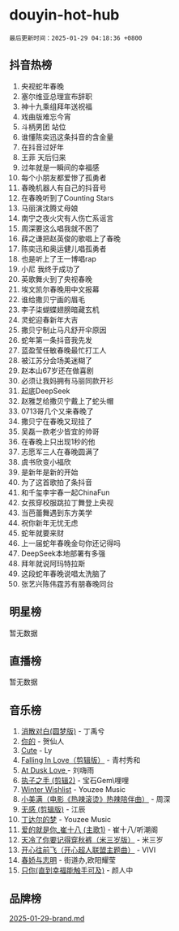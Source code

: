 # douyin-hot-hub

`最后更新时间：2025-01-29 04:18:36 +0800`

## 抖音热榜

1. 央视蛇年春晚
1. 塞尔维亚总理宣布辞职
1. 神十九乘组拜年送祝福
1. 戏曲版难忘今宵
1. 斗柄男团 站位
1. 谁懂陈奕迅这条抖音的含金量
1. 在抖音过好年
1. 王菲 天后归来
1. 过年就是一瞬间的幸福感
1. 每个小朋友都爱惨了孤勇者
1. 春晚机器人有自己的抖音号
1. 在春晚听到了Counting Stars
1. 马丽演沈腾丈母娘
1. 南宁之夜火灾有人伤亡系谣言
1. 周深要这么唱我就不困了
1. 薛之谦把赵英俊的歌唱上了春晚
1. 陈奕迅和奥运健儿唱孤勇者
1. 也是听上了王一博唱rap
1. 小尼 我终于成功了
1. 英歌舞火到了央视春晚
1. 埃文凯尔春晚用中文报幕
1. 谁给撒贝宁画的眉毛
1. 李子柒蝴蝶翅膀暗藏玄机
1. 灵蛇迎春新年大吉
1. 撒贝宁制止马凡舒开伞原因
1. 蛇年第一条抖音我先发
1. 蓝盈莹任敏春晚最忙打工人
1. 被江苏分会场美迷糊了
1. 赵本山67岁还在做喜剧
1. 必须让我妈拥有马丽同款开衫
1. 起底DeepSeek
1. 赵雅芝给撒贝宁戴上了蛇头帽
1. 0713哥几个又来春晚了
1. 撒贝宁在春晚又现挂了
1. 吴磊一款老少皆宜的帅哥
1. 在春晚上只出现1秒的他
1. 志愿军三人在春晚圆满了
1. 虞书欣变小福欣
1. 是新年是新的开始
1. 为了这首歌拍了条抖音
1. 和千玺李宇春一起ChinaFun
1. 女孩穿校服跳拉丁舞登上央视
1. 当芭蕾舞遇到东方美学
1. 祝你新年无忧无虑
1. 蛇年就要来财
1. 上一届蛇年春晚金句你还记得吗
1. DeepSeek本地部署有多强
1. 拜年就说阿玛特拉斯
1. 这段蛇年春晚说唱太洗脑了
1. 张艺兴陈伟霆苏有朋春晚同台

## 明星榜

暂无数据

## 直播榜

暂无数据

## 音乐榜

1. [消散对白(圆梦版)](https://sf5-hl-cdn-tos.douyinstatic.com/obj/tos-cn-ve-2774/og4jB5I5IizzoZVAAAzWgBMAsMDWoArfwBOiFs) - 丁禹兮
1. [你的](https://sf5-hl-cdn-tos.douyinstatic.com/obj/tos-cn-ve-2774/oYuIeKf42jB7sEV6B2upMdpYAgfrQWj0FeRegh) - 贺仙人
1. [Cute](https://sf3-cdn-tos.douyinstatic.com/obj/tos-cn-ve-2774/o4IbIzHWKAAB4wsS5qMBRiiAlEBGTpQRNfFvuo) - Ly
1. [Falling In Love（剪辑版）](https://sf5-hl-cdn-tos.douyinstatic.com/obj/tos-cn-ve-2774/o8ajpA8zzgBPahbBIO8AcKGBLJezFCRd1wfP9f) - 青村秀和
1. [ At Dusk  Love ](https://sf5-hl-cdn-tos.douyinstatic.com/obj/tos-cn-ve-2774/o8CrpCf5CaYgI4ZrtQgMQAFEfuGqNnRSDQAPBc) - 刘嗨雨
1. [执子之手 (剪辑2)](https://sf5-hl-cdn-tos.douyinstatic.com/obj/tos-cn-ve-2774/oUoZLQjCc31XzqsBnBQUNgeKtYPBcgbFDwtfcu) - 宝石Gem\哩哩
1. [Winter Wishlist](https://sf5-hl-cdn-tos.douyinstatic.com/obj/tos-cn-ve-2774/oIIgUOeamCFCVAzxN6MFRLIBlLGpUqQxeeHrLE) - Youzee Music
1. [小美满（电影《热辣滚烫》热辣陪伴曲）](https://sf5-hl-cdn-tos.douyinstatic.com/obj/tos-cn-ve-2774/o0GAn2lSgfZIDUgtevCGDQYnFg4CwnrBaxbTZL) - 周深
1. [无感 (剪辑版)](https://sf5-hl-cdn-tos.douyinstatic.com/obj/tos-cn-ve-2774/o0eIsUzJBDlQaQFC5OFlgbMEZC1TFYBftOBn6p) - 江辰
1. [丁达尔的梦](https://sf5-hl-cdn-tos.douyinstatic.com/obj/tos-cn-ve-2774/oMU3WirUZBVQkAC9ccG5P2IQirziZM2RTInUY) - Youzee Music
1. [爱的就是你_崔十八 (主歌1)](https://sf5-hl-cdn-tos.douyinstatic.com/obj/tos-cn-ve-2774/oI5BO5DhFZ6UTcNCnZaOCBLtZ7WIMQGfgnXf5E) - 崔十八/听潮阁
1. [天冷了你要记得穿秋裤（米三岁版）](https://sf5-hl-cdn-tos.douyinstatic.com/obj/tos-cn-ve-2774/oQlIwVIDWiZ6BQilAorS7MA0AgCkQDvcZAdm1) - 米三岁
1. [开心往前飞（开心超人联盟主题曲）](https://sf5-hl-cdn-tos.douyinstatic.com/obj/tos-cn-ve-2774/9d8fb7c82cf1421fb93a9fe925275e0a) - VIVI
1. [春娇与志明](https://sf3-cdn-tos.douyinstatic.com/obj/tos-cn-ve-2774/e530d8fceb7044b39707d7f9ff54add1) - 街道办,欧阳耀莹
1. [只你(直到幸福能触手可及)](https://sf5-hl-cdn-tos.douyinstatic.com/obj/tos-cn-ve-2774/o0lBkRDzFTeaVSUz3ZZSCBVtZ5DIMQGfgmEAuE) - 颜人中

## 品牌榜

[2025-01-29-brand.md](2025-01-29-brand.md)
